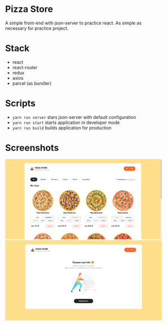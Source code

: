 # Pizza Store

A simple front-end with json-server to practice react.
As simple as necessary for practice project.

# Stack

- react
- react-router
- redux
- axios
- parcel (as bundler)

# Scripts

- `yarn run server` stars json-server with default configuration
- `yarn run start` starts application in developer mode
- `yarn run build` builds application for production

# Screenshots

![demo picture 1](.github/demo/store1.png)
![demo picture 2](.github/demo/store2.png)
